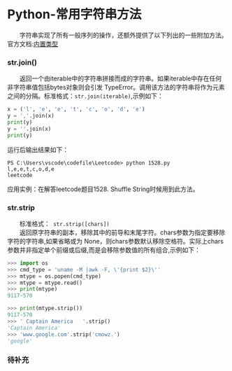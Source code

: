 # Python-常用字符串方法
&#8195;&#8195;字符串实现了所有一般序列的操作，还额外提供了以下列出的一些附加方法。官方文档:[内置类型](https://docs.python.org/zh-cn/3/library/stdtypes.html?highlight=join#str.join)

### str.join()
&#8195;&#8195;返回一个由iterable中的字符串拼接而成的字符串。如果iterable中存在任何非字符串值包括bytes对象则会引发 TypeError。调用该方法的字符串将作为元素之间的分隔。标准格式：`str.join(iterable)`,示例如下：
```python
x = ('l', 'e', 'e', 't', 'c', 'o', 'd', 'e')
y = ','.join(x)
print(y)
y = ''.join(x)
print(y)
```
运行后输出结果如下：
```shell
PS C:\Users\vscode\codefile\Leetcode> python 1528.py
l,e,e,t,c,o,d,e
leetcode
```
应用实例：在解答leetcode题目1528. Shuffle String时候用到此方法。

### str.strip
&#8195;&#8195;标准格式：` str.strip([chars])`   
&#8195;&#8195;返回原字符串的副本，移除其中的前导和末尾字符。chars参数为指定要移除字符的字符串,如果省略或为 None，则chars参数默认移除空格符。实际上chars参数并非指定单个前缀或后缀,而是会移除参数值的所有组合,示例如下：
```python
>>> import os
>>> cmd_type = 'uname -M |awk -F, \'{print $2}\''
>>> mtype = os.popen(cmd_type)
>>> mtype = mtype.read()
>>> print(mtype)
9117-570

>>> print(mtype.strip())
9117-570
>>> ' Captain America   '.strip()
'Captain America'
>>> 'www.google.com'.strip('cmowz.')
'google'
```
### 待补充
